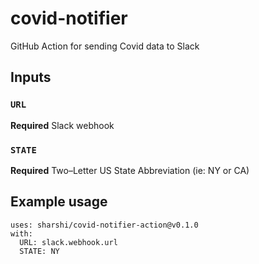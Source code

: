 # covid-notifier
GitHub Action for sending Covid data to Slack

## Inputs

### `URL`

**Required** Slack webhook

### `STATE`

**Required** Two–Letter US State Abbreviation (ie: NY or CA)

## Example usage
```
uses: sharshi/covid-notifier-action@v0.1.0
with:
  URL: slack.webhook.url
  STATE: NY
```
